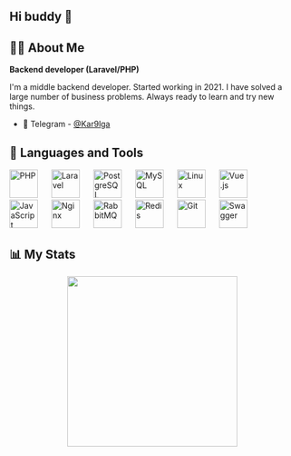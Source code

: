 ## Hi buddy 👋  

## 🙋‍♂️ About Me  
**Backend developer (Laravel/PHP)**  

I'm a middle backend developer. Started working in 2021. I have solved a large number of business problems. Always ready to learn and try new things.  

- 💬 Telegram - [@Kar9lga](https://t.me/Kar9lga)  

## 🚀 Languages and Tools  

<p align="left">
  <img alt="PHP" width="50px" style="padding-right:20px;" src="https://cdn.jsdelivr.net/gh/devicons/devicon@latest/icons/php/php-original.svg"/>
  <img alt="Laravel" width="50px" style="padding-right:20px;" src="https://cdn.jsdelivr.net/gh/devicons/devicon@latest/icons/laravel/laravel-original.svg"/>
  <img alt="PostgreSQL" width="50px" style="padding-right:20px;" src="https://cdn.jsdelivr.net/gh/devicons/devicon@latest/icons/postgresql/postgresql-original-wordmark.svg"/>
  <img alt="MySQL" width="50px" style="padding-right:20px;" src="https://cdn.jsdelivr.net/gh/devicons/devicon@latest/icons/mysql/mysql-original-wordmark.svg"/>
  <img alt="Linux" width="50px" style="padding-right:20px;" src="https://cdn.jsdelivr.net/gh/devicons/devicon@latest/icons/linux/linux-original.svg"/>
  <img alt="Vue.js" width="50px" style="padding-right:20px;" src="https://cdn.jsdelivr.net/gh/devicons/devicon@latest/icons/vuejs/vuejs-original.svg"/>
  <img alt="JavaScript" width="50px" style="padding-right:20px;" src="https://cdn.jsdelivr.net/gh/devicons/devicon@latest/icons/javascript/javascript-original.svg"/>
  <img alt="Nginx" width="50px" style="padding-right:20px;" src="https://cdn.jsdelivr.net/gh/devicons/devicon@latest/icons/nginx/nginx-original.svg"/>
  <img alt="RabbitMQ" width="50px" style="padding-right:20px;" src="https://cdn.jsdelivr.net/gh/devicons/devicon@latest/icons/rabbitmq/rabbitmq-original.svg"/>
  <img alt="Redis" width="50px" style="padding-right:20px;" src="https://cdn.jsdelivr.net/gh/devicons/devicon@latest/icons/redis/redis-original.svg"/>
  <img alt="Git" width="50px" style="padding-right:20px;" src="https://cdn.jsdelivr.net/gh/devicons/devicon@latest/icons/git/git-original-wordmark.svg"/>
  <img alt="Swagger" width="50px" style="padding-right:20px;" src="https://cdn.jsdelivr.net/gh/devicons/devicon@latest/icons/swagger/swagger-original.svg"/>
</p>  

## 📊 My Stats  

<div align="center">
  <a href="https://github.com/riikiti?tab=repositories">
    <img height=300 src="https://github-readme-stats.vercel.app/api/top-langs/?username=riikiti&theme=dark"/>
  </a>
</div>

